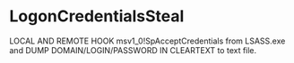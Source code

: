 # LogonCredentialsSteal
LOCAL AND REMOTE HOOK msv1_0!SpAcceptCredentials from LSASS.exe and DUMP DOMAIN/LOGIN/PASSWORD IN CLEARTEXT to text file.
